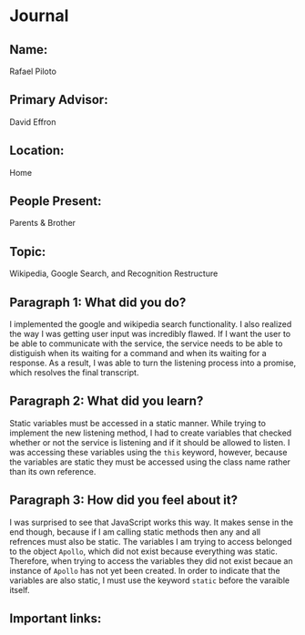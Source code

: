 # Journal

## Name:
Rafael Piloto

## Primary Advisor: 
David Effron

## Location:
Home

## People Present:
Parents & Brother

## Topic:
Wikipedia, Google Search, and Recognition Restructure

## Paragraph 1: What did you do?
I implemented the google and wikipedia search functionality. I also realized the way I was getting user input was incredibly flawed. If I want the user to be able to communicate with the service, the service needs to be able to distiguish when its waiting for a command and when its waiting for a response. As a result, I was able to turn the listening process into a promise, which resolves the final transcript. 

## Paragraph 2: What did you learn?
Static variables must be accessed in a static manner. While trying to implement the new listening method, I had to create variables that checked whether or not the service is listening and if it should be allowed to listen. I was accessing these variables using the `this` keyword, however, because the variables are static they must be accessed using the class name rather than its own reference. 

## Paragraph 3: How did you feel about it?
I was surprised to see that JavaScript works this way. It makes sense in the end though, because if I am calling static methods then any and all refrences must also be static. The variables I am trying to access belonged to the object `Apollo`, which did not exist because everything was static. Therefore, when trying to access the variables they did not exist becaue an instance of `Apollo` has not yet been created. In order to indicate that the variables are also static, I must use the keyword `static` before the varaible itself. 

## Important links:
